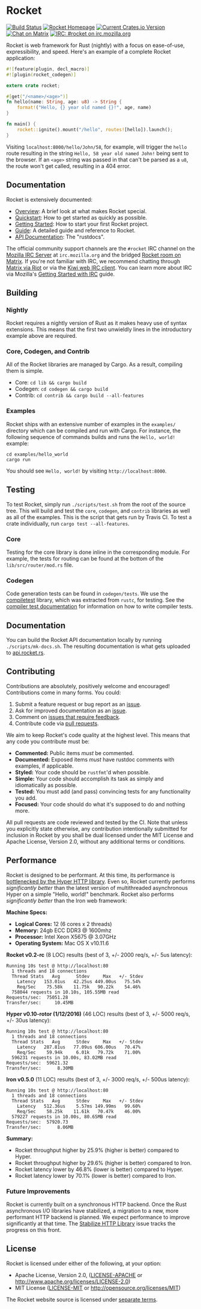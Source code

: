 # Rocket

[![Build Status](https://travis-ci.org/SergioBenitez/Rocket.svg?branch=master)](https://travis-ci.org/SergioBenitez/Rocket)
[![Rocket Homepage](https://img.shields.io/badge/web-rocket.rs-red.svg?style=flat&label=https&colorB=d33847)](https://rocket.rs)
[![Current Crates.io Version](https://img.shields.io/crates/v/rocket.svg)](https://crates.io/crates/rocket)
[![Chat on Matrix](https://img.shields.io/badge/style-matrix-blue.svg?style=flat&label=chat)](https://riot.im/app/#/room/#mozilla_#rocket:matrix.org)
[![IRC: #rocket on irc.mozilla.org](https://img.shields.io/badge/style-%23rocket-blue.svg?style=flat&label=mozilla)](https://kiwiirc.com/client/irc.mozilla.org/#rocket)

Rocket is web framework for Rust (nightly) with a focus on ease-of-use,
expressibility, and speed. Here's an example of a complete Rocket application:

```rust
#![feature(plugin, decl_macro)]
#![plugin(rocket_codegen)]

extern crate rocket;

#[get("/<name>/<age>")]
fn hello(name: String, age: u8) -> String {
    format!("Hello, {} year old named {}!", age, name)
}

fn main() {
    rocket::ignite().mount("/hello", routes![hello]).launch();
}
```

Visiting `localhost:8000/hello/John/58`, for example, will trigger the `hello`
route resulting in the string `Hello, 58 year old named John!` being sent to the
browser. If an `<age>` string was passed in that can't be parsed as a `u8`, the
route won't get called, resulting in a 404 error.

## Documentation

Rocket is extensively documented:

  * [Overview]: A brief look at what makes Rocket special.
  * [Quickstart]: How to get started as quickly as possible.
  * [Getting Started]: How to start your first Rocket project.
  * [Guide]: A detailed guide and reference to Rocket.
  * [API Documentation]: The "rustdocs".

[Quickstart]: https://rocket.rs/guide/quickstart
[Getting Started]: https://rocket.rs/guide/getting-started
[Overview]: https://rocket.rs/overview
[Guide]: https://rocket.rs/guide
[API Documentation]: https://api.rocket.rs/rocket

The official community support channels are the `#rocket` IRC channel on the
[Mozilla IRC Server](https://wiki.mozilla.org/IRC) at `irc.mozilla.org` and the
bridged [Rocket room on
Matrix](https://riot.im/app/#/room/#mozilla_#rocket:matrix.org). If you're not
familiar with IRC, we recommend chatting through [Matrix via
Riot](https://riot.im/app/#/room/#mozilla_#rocket:matrix.org) or via the [Kiwi
web IRC client](https://kiwiirc.com/client/irc.mozilla.org/#rocket). You can
learn more about IRC via Mozilla's [Getting Started with
IRC](https://developer.mozilla.org/en-US/docs/Mozilla/QA/Getting_Started_with_IRC)
guide.

## Building

### Nightly

Rocket requires a nightly version of Rust as it makes heavy use of syntax
extensions. This means that the first two unwieldly lines in the introductory
example above are required.

### Core, Codegen, and Contrib

All of the Rocket libraries are managed by Cargo. As a result, compiling them is
simple.

  * Core: `cd lib && cargo build`
  * Codegen: `cd codegen && cargo build`
  * Contrib: `cd contrib && cargo build --all-features`

### Examples

Rocket ships with an extensive number of examples in the `examples/` directory
which can be compiled and run with Cargo. For instance, the following sequence
of commands builds and runs the `Hello, world!` example:

```
cd examples/hello_world
cargo run
```

You should see `Hello, world!` by visiting `http://localhost:8000`.

## Testing

To test Rocket, simply run `./scripts/test.sh` from the root of the source tree.
This will build and test the `core`, `codegen`, and `contrib` libraries as well
as all of the examples. This is the script that gets run by Travis CI. To test a
crate individually, run `cargo test --all-features`.

### Core

Testing for the core library is done inline in the corresponding module. For
example, the tests for routing can be found at the bottom of the
`lib/src/router/mod.rs` file.

### Codegen

Code generation tests can be found in `codegen/tests`. We use the
[compiletest](https://crates.io/crates/compiletest_rs) library, which was
extracted from `rustc`, for testing. See the [compiler test
documentation](https://github.com/rust-lang/rust/blob/master/src/test/COMPILER_TESTS.md)
for information on how to write compiler tests.

## Documentation

You can build the Rocket API documentation locally by running
`./scripts/mk-docs.sh`. The resulting documentation is what gets uploaded to
[api.rocket.rs](https://api.rocket.rs).

## Contributing

Contributions are absolutely, positively welcome and encouraged! Contributions
come in many forms. You could:

  1. Submit a feature request or bug report as an [issue](https://github.com/SergioBenitez/Rocket/issues).
  2. Ask for improved documentation as an [issue](https://github.com/SergioBenitez/Rocket/issues).
  3. Comment on [issues that require
     feedback](https://github.com/SergioBenitez/Rocket/issues?q=is%3Aissue+is%3Aopen+label%3A%22feedback+wanted%22).
  4. Contribute code via [pull requests](https://github.com/SergioBenitez/Rocket/pulls).

We aim to keep Rocket's code quality at the highest level. This means that any
code you contribute must be:

  * **Commented:** Public items _must_ be commented.
  * **Documented:** Exposed items _must_ have rustdoc comments with
    examples, if applicable.
  * **Styled:** Your code should be `rustfmt`'d when possible.
  * **Simple:** Your code should accomplish its task as simply and
     idiomatically as possible.
  * **Tested:** You must add (and pass) convincing tests for any functionality you add.
  * **Focused:** Your code should do what it's supposed to do and nothing more.

All pull requests are code reviewed and tested by the CI. Note that unless you
explicitly state otherwise, any contribution intentionally submitted for
inclusion in Rocket by you shall be dual licensed under the MIT License and
Apache License, Version 2.0, without any additional terms or conditions.

## Performance

Rocket is designed to be performant. At this time, its performance is
[bottlenecked by the Hyper HTTP
library](https://github.com/SergioBenitez/Rocket/issues/17). Even so, Rocket
currently performs _significantly better_ than the latest version of
multithreaded asynchronous Hyper on a simple "Hello, world!" benchmark. Rocket
also performs _significantly better_ than the Iron web framework:

**Machine Specs:**

  * **Logical Cores:** 12 (6 cores x 2 threads)
  * **Memory:** 24gb ECC DDR3 @ 1600mhz
  * **Processor:** Intel Xeon X5675 @ 3.07GHz
  * **Operating System:** Mac OS X v10.11.6

**Rocket v0.2-rc** (8 LOC) results (best of 3, +/- 2000 req/s, +/- 5us latency):

    Running 10s test @ http://localhost:80
      1 threads and 18 connections
      Thread Stats   Avg      Stdev     Max   +/- Stdev
        Latency   153.01us   42.25us 449.00us   75.54%
        Req/Sec    75.58k    11.75k   90.22k    54.46%
      758044 requests in 10.10s, 105.55MB read
    Requests/sec:  75051.28
    Transfer/sec:     10.45MB

**Hyper v0.10-rotor (1/12/2016)** (46 LOC) results (best of 3, +/- 5000 req/s, +/- 30us latency):

    Running 10s test @ http://localhost:80
      1 threads and 18 connections
      Thread Stats   Avg      Stdev     Max   +/- Stdev
        Latency   287.81us   77.09us 606.00us   70.47%
        Req/Sec    59.94k     6.01k   79.72k    71.00%
      596231 requests in 10.00s, 83.02MB read
    Requests/sec:  59621.32
    Transfer/sec:      8.30MB

**Iron v0.5.0** (11 LOC) results (best of 3, +/- 3000 req/s, +/- 500us latency):

    Running 10s test @ http://localhost:80
      1 threads and 18 connections
      Thread Stats   Avg      Stdev     Max   +/- Stdev
        Latency   512.36us    5.57ms 149.99ms   99.60%
        Req/Sec    58.25k    11.61k   70.47k    46.00%
      579227 requests in 10.00s, 80.65MB read
    Requests/sec:  57920.73
    Transfer/sec:      8.06MB

**Summary:**

  * Rocket throughput higher by 25.9% (higher is better) compared to Hyper.
  * Rocket throughput higher by 29.6% (higher is better) compared to Iron.
  * Rocket latency lower by 46.8% (lower is better) compared to Hyper.
  * Rocket latency lower by 70.1% (lower is better) compared to Iron.

### Future Improvements

Rocket is currently built on a synchronous HTTP backend. Once the Rust
asynchronous I/O libraries have stabilized, a migration to a new, more
performant HTTP backend is planned. We expect performance to improve
significantly at that time. The [Stabilize HTTP
Library](https://github.com/SergioBenitez/Rocket/issues/17) issue tracks the
progress on this front.

## License

Rocket is licensed under either of the following, at your option:

 * Apache License, Version 2.0, ([LICENSE-APACHE](LICENSE-APACHE) or http://www.apache.org/licenses/LICENSE-2.0)
 * MIT License ([LICENSE-MIT](LICENSE-MIT) or http://opensource.org/licenses/MIT)

The Rocket website source is licensed under [separate terms](site/README.md#license).

